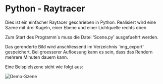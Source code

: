 Python - Raytracer
================= 

Dies ist ein einfacher Raytacer geschrieben in Python. Realisiert wird eine Szene mit drei Kugeln, einer Ebene und einer Lichtquelle rechts oben.

Zum Start des Programm´s muss die Datei 'Scene.py' ausgefuehrt werden.


Das gerenderte Bild wird anschliessend im Verzeichnis 'img_export' gespeichert. Bei groesserer Aufloesung kann es sein, dass das Rendern mehrere Minuten dauern kann.



Eine Beispielszene sieht wie folgt aus:

<img src="https://raw.github.com/kroell/hsrm-mi-6semester-gencg/blob/master/raytracer/img_export/raytracer1280.png" title="Demo-Szene"> </img>
